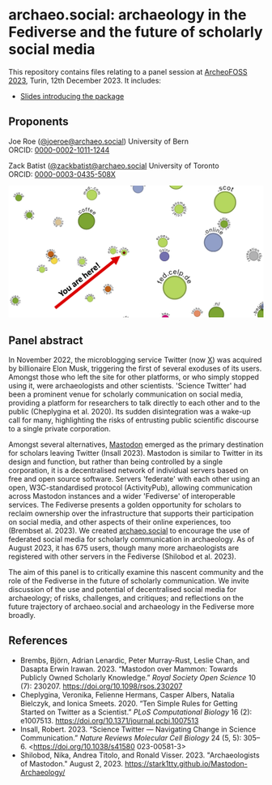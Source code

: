 # archaeo.social: archaeology in the Fediverse and the future of scholarly social media

This repository contains files relating to a panel session at [ArcheoFOSS 2023](https://www.archeofoss.org/2023/), Turin, 12th December 2023. It includes:

* [Slides introducing the package](https://archaeo-social.github.io/archeofoss23_fediverse)

## Proponents

Joe Roe ([@joeroe@archaeo.social](https://archaeo.social/@joeroe))
University of Bern  
ORCID: [0000-0002-1011-1244](https://orcid.org/0000-0002-1011-1244)

Zack Batist ([@zackbatist@archaeo.social](https://archaeo.social/@zackbatist)
University of Toronto  
ORCID: [0000-0003-0435-508X](https://orcid.org/0000-0003-0435-508X)

![Graph visualisation of archaeo.social and adjacent Mastodon servers. Source: <https://www.comeetie.fr/galerie/mapstodon/>](https://github.com/archaeo-social/archeofoss23_fediverse/blob/main/abstract/archeofoss23_fediverse_abstract_image.png)

## Panel abstract

In November 2022, the microblogging service Twitter (now [X](https://x.com)) was acquired by billionaire Elon Musk, triggering the first of several exoduses of its users.
Amongst those who left the site for other platforms, or who simply stopped using it, were archaeologists and other scientists.
'Science Twitter' had been a prominent venue for scholarly communication on social media, providing a platform for researchers to talk directly to each other and to the public (Cheplygina et al. 2020).
Its sudden disintegration was a wake-up call for many, highlighting the risks of entrusting public scientific discourse to a single private corporation.

Amongst several alternatives, [Mastodon](https://joinmastodon.org) emerged as the primary destination for scholars leaving Twitter (Insall 2023).
Mastodon is similar to Twitter in its design and function, but rather than being controlled by a single corporation, it is a decentralised network of individual servers based on free and open source software.
Servers 'federate' with each other using an open, W3C-standardised protocol (ActivityPub), allowing communication across Mastodon instances and a wider 'Fediverse' of interoperable services.
The Fediverse presents a golden opportunity for scholars to reclaim ownership over the infrastructure that supports their participation on social media, and other aspects of their online experiences, too (Brembset al. 2023).
We created [archaeo.social](https://archaeo.social) to encourage the use of federated social media for scholarly communication in archaeology. 
As of August 2023, it has 675 users, though many more archaeologists are registered with other servers in the Fediverse (Shilobod et al. 2023).

The aim of this panel is to critically examine this nascent community and the role of the Fediverse in the future of scholarly communication.
We invite discussion of the use and potential of decentralised social media for archaeology; of risks, challenges, and critiques; and reflections on the future trajectory of archaeo.social and archaeology in the Fediverse more broadly.

## References

- Brembs, Björn, Adrian Lenardic, Peter Murray-Rust, Leslie Chan, and Dasapta Erwin Irawan. 2023. “Mastodon over Mammon: Towards Publicly Owned Scholarly Knowledge.” *Royal Society Open Science* 10 (7): 230207. <https://doi.org/10.1098/rsos.230207>
- Cheplygina, Veronika, Felienne Hermans, Casper Albers, Natalia Bielczyk, and Ionica Smeets. 2020. “Ten Simple Rules for Getting Started on Twitter as a Scientist.” *PLoS Computational Biology* 16 (2): e1007513. <https://doi.org/10.1371/journal.pcbi.1007513>
- Insall, Robert. 2023. “Science Twitter — Navigating Change in Science Communication.” *Nature Reviews Molecular Cell Biology* 24 (5, 5): 305–6. <https://doi.org/10.1038/s41580 023-00581-3>
- Shilobod, Nika, Andrea Titolo, and Ronald Visser. 2023. "Archaeologists of Mastodon." August 2, 2023. <https://stark1tty.github.io/Mastodon-Archaeology/>
